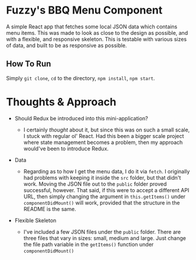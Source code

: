 # Fuzzy's BBQ Menu Component
A simple React app that fetches some local JSON data which contains menu items. This was made to look as close to the design as possible, and with a flexible, and responsive skeleton. This is testable with various sizes of data, and built to be as responsive as possible.

## How To Run
Simply `git clone`, `cd` to the directory, `npm install`, `npm start`.

#

# Thoughts & Approach
- Should Redux be introduced into this mini-application?
  - I certainly *thought* about it, but since this was on such a small scale, I stuck with regular ol' React. Had this been a bigger scale project where state management becomes a problem, then my approach would've been to introduce Redux.

- Data
  - Regarding as to how I get the menu data, I do it via `fetch`. I originally had problems with keeping it inside the `src` folder, but that didn't work. Moving the JSON file out to the `public` folder proved successful, however. That said, if this were to accept a different API URL, then simply changing the argument in `this.getItems()` under `componentDidMount()` will work, provided that the structure in the README is the same.

- Flexible Skeleton
  - I've included a few JSON files under the `public` folder. There are three files that vary in sizes: small, medium and large. Just change the file path variable in the `getItems()` function under `componentDidMount()`